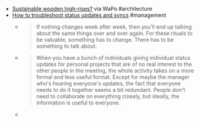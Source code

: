 - [Sustainable wooden high-rises?](https://www.washingtonpost.com/climate-solutions/interactive/2023/mass-timber-wood-buildings-green-architecture/) via WaPo #architecture
- [How to troubleshoot status updates and syncs](https://cutlefish.substack.com/p/tbm-252-how-to-troubleshoot-status) #management
	- > If nothing changes week after week, then you'll end up talking about the same things over and over again. For these rituals to be valuable, something has to change. There has to be something to talk about.
	- > When you have a bunch of individuals giving individual status updates for personal projects that are of no real interest to the other people in the meeting, the whole activity takes on a more formal and less useful format. Except for maybe the manager who's hearing everyone's updates, the fact that everyone needs to do it together seems a bit redundant. People don't need to collaborate on everything closely, but ideally, the information is useful to everyone.
	-